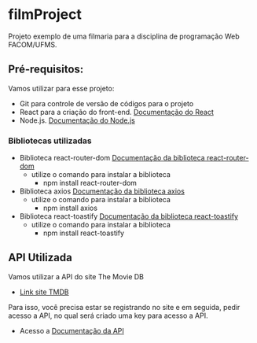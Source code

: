 # filmProject

Projeto exemplo de uma filmaria para a disciplina de programação Web FACOM/UFMS.

## Pré-requisitos:

Vamos utilizar para esse projeto:

- Git para controle de versão de códigos para o projeto
- React para a criação do front-end. [Documentação do React](https://react.dev/)
- Node.js. [Documentação do Node.js](https://nodejs.org/en)

### Bibliotecas utilizadas

- Biblioteca react-router-dom [Documentação da biblioteca react-router-dom](https://reactrouter.com/en/main)
    - utilize o comando para instalar a biblioteca 
        - npm install react-router-dom
- Biblioteca axios [Documentação da biblioteca axios](https://www.npmjs.com/package/axios)
    - utilize o comando para instalar a biblioteca 
        - npm install axios  
- Biblioteca react-toastify [Documentação da biblioteca react-toastify](https://fkhadra.github.io/react-toastify/introduction)
    - utilize o comando para instalar a biblioteca
        - npm install react-toastify      

## API Utilizada

Vamos utilizar a API do site The Movie DB

- [Link site TMDB](https://www.themoviedb.org/)

Para isso, você precisa estar se registrando no site e em seguida, pedir acesso a API, no qual será criado uma key para acesso a API.

- Acesso a [Documentação da API](https://developer.themoviedb.org/)

